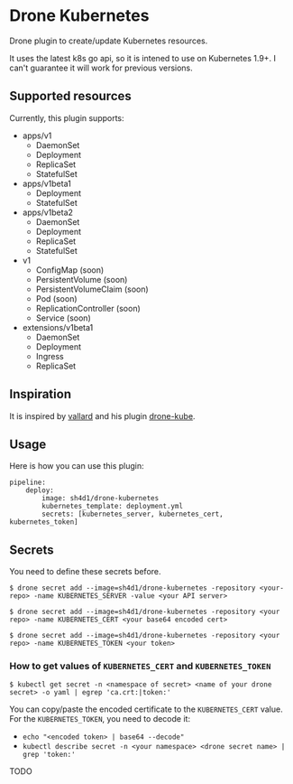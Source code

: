 # Drone Kubernetes

Drone plugin to create/update Kubernetes resources.

It uses the latest k8s go api, so it is intened to use on Kubernetes 1.9+. I can't guarantee it will work for previous versions.

## Supported resources
Currently, this plugin supports:
* apps/v1
  * DaemonSet
  * Deployment
  * ReplicaSet
  * StatefulSet
* apps/v1beta1
  * Deployment
  * StatefulSet
* apps/v1beta2
  * DaemonSet
  * Deployment
  * ReplicaSet
  * StatefulSet
* v1
  * ConfigMap (soon)
  * PersistentVolume (soon)
  * PersistentVolumeClaim (soon)
  * Pod (soon)
  * ReplicationController (soon)
  * Service (soon)
* extensions/v1beta1
  * DaemonSet
  * Deployment
  * Ingress
  * ReplicaSet

## Inspiration 

It is inspired by [vallard](https://github.com/vallard) and his plugin [drone-kube](https://github.com/vallard/drone-kube).


## Usage

Here is how you can use this plugin:
```
pipeline:
    deploy:
        image: sh4d1/drone-kubernetes
        kubernetes_template: deployment.yml
        secrets: [kubernetes_server, kubernetes_cert, kubernetes_token]
```

## Secrets

You need to define these secrets before.
```
$ drone secret add --image=sh4d1/drone-kubernetes -repository <your-repo> -name KUBERNETES_SERVER -value <your API server>
```
```
$ drone secret add --image=sh4d1/drone-kubernetes -repository <your repo> -name KUBERNETES_CERT <your base64 encoded cert>
```
```
$ drone secret add --image=sh4d1/drone-kubernetes -repository <your repo> -name KUBERNETES_TOKEN <your token>
```

### How to get values of `KUBERNETES_CERT` and `KUBERNETES_TOKEN`

```
$ kubectl get secret -n <namespace of secret> <name of your drone secret> -o yaml | egrep 'ca.crt:|token:'
```

You can copy/paste the encoded certificate to the `KUBERNETES_CERT` value.
For the `KUBERNETES_TOKEN`, you need to decode it:
* `echo "<encoded token> | base64 --decode"`
* `kubectl describe secret -n <your namespace> <drone secret name> | grep 'token:'`



TODO

